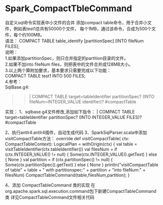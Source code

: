 # Spark_CompactTbleCommand
自定义sql命令实现表中小文件的合并
添加compact table命令，用于合并小文件，例如表test1总共有50000个文件，
每个1MB，通过该命令，合成为500个文件，每个约100MB。   
语法：
COMPACT TABLE table_identify [partitionSpec] [INTO fileNum FILES];  
说明：  
1.如果添加partitionSpec，则只合并指定的partition目录的文件。  
2.如果不加into fileNum files，则把表中的文件合并成128MB大小。  
3.以上两个算附加要求，基本要求只需要完成以下功能：  
COMPACT TABLE test1 INTO 500 FILES;  
4.参考：  
SqlBase.g4:  
>>| COMPACT TABLE target=tableIdentifier partitionSpec?
(INTO fileNum=INTEGER_VALUE identifier)? #compactTable

实现： 1、sqlbase.g4文件修改,添加如下指令：
| COMPACT TABLE target=tableIdentifier partitionSpec?
        (INTO INTEGER_VALUE FILES)?                                    #compactTable
        
2、执行antlr4:antlr4插件，自动生成代码
3、SparkSqlParser.scala中添加visitCompactTable方法：
override def visitCompactTable(
ctx: CompactTableContext): LogicalPlan = withOrigin(ctx) {
val table = visitTableIdentifier(ctx.tableIdentifier())
val filesNum = if (ctx.INTEGER_VALUE() != null) {
Some(ctx.INTEGER_VALUE().getText)
} else {
None
}
val partition = if (ctx.partitionSpec() != null) {
Some(ctx.partitionSpec().getText)
} else {
None
}
println("visitCompactTable of table" + table + " with partitionspec:" + partition + "into fileNum:" + filesNum)
CompactTableCommand(table,filesNum,partition);
}

4、添加 CompactTableCommand 类的实现 在org.apache.spark.sql.execution.command包下新建CompactTableCommand类
详见CompactTableCommand文件相关代码
